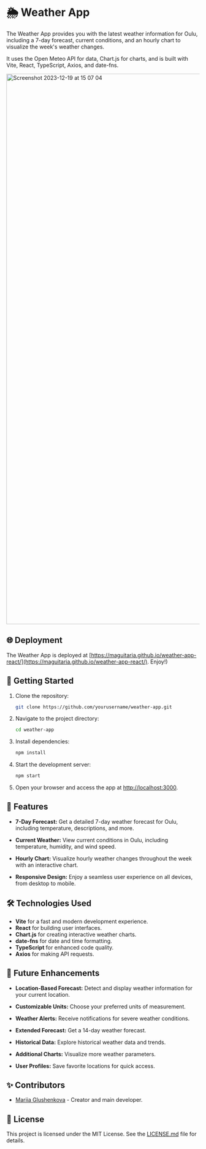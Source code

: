 # 🌦️ Weather App

The Weather App provides you with the latest weather information for Oulu, including a 7-day forecast, current conditions, and an hourly chart to visualize the week's weather changes.

 It uses the Open Meteo API for data, Chart.js for charts, and is built with Vite, React, TypeScript, Axios, and date-fns.
 
<img width="1435" alt="Screenshot 2023-12-19 at 15 07 04" src="https://github.com/maguitaria/weather-app-react/assets/112544437/349e15ba-f694-4fab-8e96-ce7428fdea12">

## 🌐 Deployment

The Weather App is deployed at [https://maguitaria.github.io/weather-app-react/](https://maguitaria.github.io/weather-app-react/). Enjoy!)

## 🚀 Getting Started

1. Clone the repository:
   ```bash
   git clone https://github.com/yourusername/weather-app.git
   ```

2. Navigate to the project directory:
   ```bash
   cd weather-app
   ```

3. Install dependencies:
   ```bash
   npm install
   ```

4. Start the development server:
   ```bash
   npm start
   ```

5. Open your browser and access the app at [http://localhost:3000](http://localhost:3000).

## 🌟 Features

- **7-Day Forecast:** Get a detailed 7-day weather forecast for Oulu, including temperature, descriptions, and more.

- **Current Weather:** View current conditions in Oulu, including temperature, humidity, and wind speed.

- **Hourly Chart:** Visualize hourly weather changes throughout the week with an interactive chart.

- **Responsive Design:** Enjoy a seamless user experience on all devices, from desktop to mobile.

## 🛠️ Technologies Used

- **Vite** for a fast and modern development experience.
- **React** for building user interfaces.
- **Chart.js** for creating interactive weather charts.
- **date-fns** for date and time formatting.
- **TypeScript** for enhanced code quality.
- **Axios** for making API requests.

## 🚀 Future Enhancements

- **Location-Based Forecast:** Detect and display weather information for your current location.

- **Customizable Units:** Choose your preferred units of measurement.

- **Weather Alerts:** Receive notifications for severe weather conditions.

- **Extended Forecast:** Get a 14-day weather forecast.

- **Historical Data:** Explore historical weather data and trends.

- **Additional Charts:** Visualize more weather parameters.

- **User Profiles:** Save favorite locations for quick access.

## ✨ Contributors

- [Mariia Glushenkova](https://github.com/maguitaria) - Creator and main developer.

## 📝 License

This project is licensed under the MIT License. See the [LICENSE.md](LICENSE.md) file for details.

